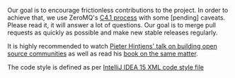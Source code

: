 Our goal is to encourage frictionless contributions to the project. In order to achieve that, we use ZeroMQ's [C4.1 process](C41.md) with some [pending] caveats. Please read it, it will answer a lot of questions. Our goal is to merge pull requests as quickly as possible and make new stable releases regularly.

It is highly recommended to watch [Pieter Hintjens' talk on building open source communities](https://www.youtube.com/watch?v=uzxcILudFWM) as well as read his [book
on the same matter](https://www.gitbook.com/book/hintjens/social-architecture/details). 

The code style is defined as per [IntelliJ IDEA 15 XML code style file](es4j-intellij-code-style.xml)
